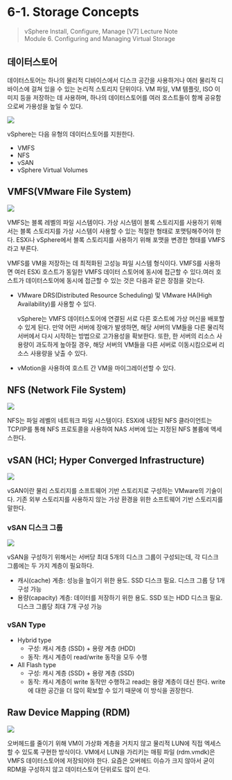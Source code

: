 # 6-1. Storage Concepts

> vSphere Install, Configure, Manage \[V7\] Lecture Note   
>  Module 6. Configuring and Managing Virtual Storage

## 데이터스토어

데이터스토어는 하나의 물리적 디바이스에서 디스크 공간을 사용하거나 여러 물리적 디바이스에 걸쳐 있을 수 있는 논리적 스토리지 단위이다. VM 파일, VM 템플릿, ISO 이미지 등을 저장하는 데 사용하며, 하나의 데이터스토어를 여러 호스트들이 함께 공유함으로써 가용성을 높일 수 있다.

![](images/2021-09-14-15-15-06.png)

vSphere는 다음 유형의 데이터스토어를 지원한다.

* VMFS
* NFS
* vSAN
* vSphere Virtual Volumes

## VMFS\(VMware File System\)

![](images/2021-09-14-15-17-37.png)

VMFS는 블록 레벨의 파일 시스템이다. 가상 시스템이 블록 스토리지를 사용하기 위해서는 블록 스토리지를 가상 시스템이 사용할 수 있는 적절한 형태로 포맷팅해주어야 한다. ESXi나 vSphere에서 블록 스토리지를 사용하기 위해 포맷을 변경한 형태를 VMFS라고 부른다.

VMFS를 VM을 저장하는 데 최적화된 고성능 파일 시스템 형식이다. VMFS를 사용하면 여러 ESXi 호스트가 동일한 VMFS 데이터 스토어에 동시에 접근할 수 있다.여러 호스트가 데이터스토어에 동시에 접근할 수 있는 것은 다음과 같은 장점을 갖는다.

- VMware DRS(Distributed Resource Scheduling) 및 VMware HA(High Availability)를 사용할 수 있다.   

    vSphere는 VMFS 데이터스토어에 연결된 서로 다른 호스트에 가상 머신을 배포할 수 있게 된다. 만약 어떤 서버에 장애가 발생하면, 해당 서버의 VM들을 다른 물리적 서버에서 다시 시작하는 방법으로 고가용성을 확보한다. 또한, 한 서버의 리소스 사용량이 과도하게 높아질 경우, 해당 서버의 VM들을 다른 서버로 이동시킴으로써 리소스 사용량을 낮출 수 있다.

- vMotion을 사용하여 호스트 간 VM을 마이그레이션할 수 있다.

## NFS (Network File System)

![](images/2021-09-15-22-15-51.png)

NFS는 파일 레벨의 네트워크 파일 시스템이다. ESXi에 내장된 NFS 클라이언트는 TCP/IP를 통해 NFS 프로토콜을 사용하여 NAS 서버에 있는 지정된 NFS 볼륨에 액세스한다.

## vSAN (HCI; Hyper Converged Infrastructure)

![](images/2021-09-15-22-15-23.png)

vSAN이란 물리 스토리지를 소프트웨어 기반 스토리지로 구성하는 VMware의 기술이다. 기존 외부 스토리지를 사용하지 않는 가상 환경을 위한 소프트웨어 기반 스토리지를 말한다.

### vSAN 디스크 그룹

![](images/2021-09-15-18-59-09.png)

vSAN을 구성하기 위해서는 서버당 최대 5개의 디스크 그룹이 구성되는데, 각 디스크 그룹에는 두 가지 계층이 필요하다.

- 캐시(cache) 계층: 성능을 높이기 위한 용도. SSD 디스크 필요. 디스크 그룹 당 1개 구성 가능
- 용량(capacity) 계층: 데이터를 저장하기 위한 용도. SSD 또는 HDD 디스크 필요. 디스크 그룹당 최대 7개 구성 가능

### vSAN Type

- Hybrid type
    - 구성: 캐시 계층 (SSD) + 용량 계층 (HDD)
    - 동작: 캐시 계층이 read/write 동작을 모두 수행   
- All Flash type
    - 구성: 캐시 계층 (SSD) + 용량 계층 (SSD)
    - 동작: 캐시 계층이 write 동작만 수행하고 read는 용량 계층이 대신 한다. write에 대한 공간을 더 많이 확보할 수 있기 때문에 이 방식을 권장한다.

## Raw Device Mapping (RDM)

![](images/2021-09-14-15-26-01.png)

오버헤드를 줄이기 위해 VM이 가상화 계층을 거치지 않고 물리적 LUN에 직접 엑세스할 수 있도록 구현한 방식이다. VM에서 LUN을 가리키는 매핑 파일 (rdm.vmdk)은 VMFS 데이터스토어에 저장되어야 한다. 요즘은 오버헤드 이슈가 크지 않아서 굳이 RDM을 구성하지 않고 데이터스토어 단위로도 많이 쓴다.
